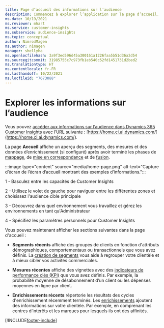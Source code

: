 ```yaml
---
title: Page d’accueil des informations sur l’audience
description: Commencez à explorer l’application sur la page d’accueil.
ms.date: 10/19/2021
ms.reviewer: mhart
ms.service: customer-insights
ms.subservice: audience-insights
ms.topic: conceptual
author: NimrodMagen
ms.author: nimagen
manager: shellyha
ms.openlocfilehash: 3a9f3ed596d45a300161a1226faa5b51d36a2d54
ms.sourcegitcommit: 31985755c7c973fb1eb540c52fd1451731d2bed2
ms.translationtype: HT
ms.contentlocale: fr-FR
ms.lasthandoff: 10/22/2021
ms.locfileid: "7673088"
---
```

# <a name="explore-audience-insights"></a>Explorer les informations sur l’audience

Vous pouvez [accéder aux informations sur l’audience dans Dynamics 365 Customer Insights](https://home.ci.ai.dynamics.com/) avec l’URL suivante : [https://home.ci.ai.dynamics.com/](https://home.ci.ai.dynamics.com/).

La page **Accueil** affiche un aperçu des segments, des mesures et des données d’enrichissement (si configuré) après avoir terminé les phases de [mappage](map-entities.md), de [mise en correspondance](match-entities.md) et de [fusion](merge-entities.md).

:::image type="content" source="media/home-page.png" alt-text="Capture d’écran de l’écran d’accueil montrant des exemples d’informations.":::

1 - Basculez entre les capacités de Customer Insights 

2 - Utilisez le volet de gauche pour naviguer entre les différentes zones et choisissez l'audience cible principale

3 - Découvrez dans quel environnement vous travaillez et gérez les environnements en tant qu'Administrateur

4 - Spécifiez les paramètres personnels pour Customer Insights

Vous pouvez maintenant afficher les sections suivantes dans la page d'accueil :

- **Segments récents** affiche des groupes de clients en fonction d'attributs démographiques, comportementaux ou transactionnels que vous avez définis. La [création de segments](segments.md) vous aide à regrouper votre clientèle et à mieux cibler vos activités commerciales.

- **Mesures récentes** affiche des vignettes avec des [indicateurs de performance clés (KPI)](measures.md) que vous avez définis. Par exemple, la probabilité moyenne de désabonnement d’un client ou les dépenses moyennes en ligne par client.

- **Enrichissements récents** répertorie les résultats des cycles d'enrichissement récemment terminés. Les [enrichissements](enrichment-hub.md) ajoutent des informations sur votre clientèle. Par exemple, en comprenant les centres d’intérêts et les marques pour lesquels ils ont des affinités.


[!INCLUDE[footer-include](../includes/footer-banner.md)]
